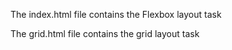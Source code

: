The index.html file contains the Flexbox layout task

The grid.html file contains the grid layout task
